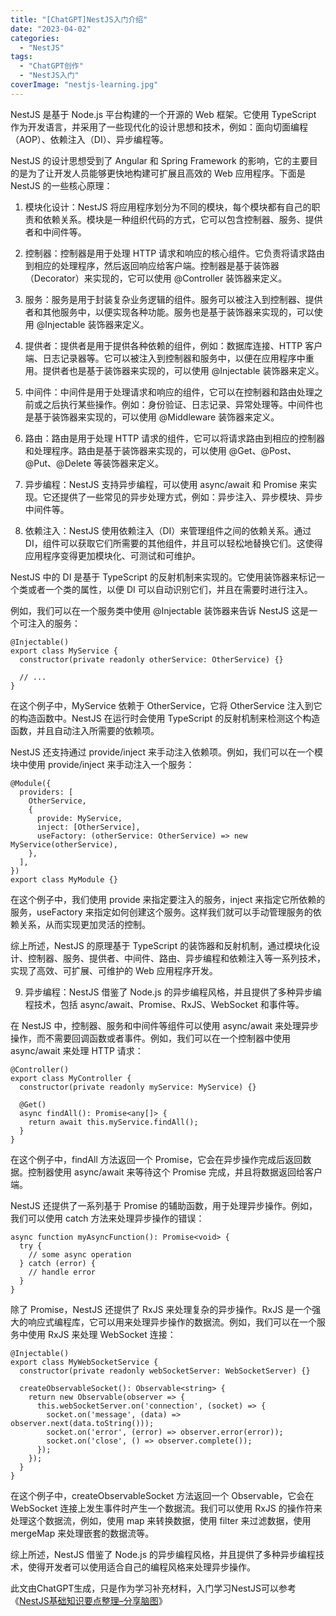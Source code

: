 ```yaml
---
title: "[ChatGPT]NestJS入门介绍"
date: "2023-04-02"
categories: 
  - "NestJS"
tags: 
  - "ChatGPT创作"
  - "NestJS入门"
coverImage: "nestjs-learning.jpg"
---
```


NestJS 是基于 Node.js 平台构建的一个开源的 Web 框架。它使用 TypeScript 作为开发语言，并采用了一些现代化的设计思想和技术，例如：面向切面编程（AOP）、依赖注入（DI）、异步编程等。

NestJS 的设计思想受到了 Angular 和 Spring Framework 的影响，它的主要目的是为了让开发人员能够更快地构建可扩展且高效的 Web 应用程序。下面是 NestJS 的一些核心原理：

1. 模块化设计：NestJS 将应用程序划分为不同的模块，每个模块都有自己的职责和依赖关系。模块是一种组织代码的方式，它可以包含控制器、服务、提供者和中间件等。

3. 控制器：控制器是用于处理 HTTP 请求和响应的核心组件。它负责将请求路由到相应的处理程序，然后返回响应给客户端。控制器是基于装饰器（Decorator）来实现的，它可以使用 @Controller 装饰器来定义。

5. 服务：服务是用于封装复杂业务逻辑的组件。服务可以被注入到控制器、提供者和其他服务中，以便实现各种功能。服务也是基于装饰器来实现的，可以使用 @Injectable 装饰器来定义。

7. 提供者：提供者是用于提供各种依赖的组件，例如：数据库连接、HTTP 客户端、日志记录器等。它可以被注入到控制器和服务中，以便在应用程序中重用。提供者也是基于装饰器来实现的，可以使用 @Injectable 装饰器来定义。

9. 中间件：中间件是用于处理请求和响应的组件，它可以在控制器和路由处理之前或之后执行某些操作。例如：身份验证、日志记录、异常处理等。中间件也是基于装饰器来实现的，可以使用 @Middleware 装饰器来定义。

11. 路由：路由是用于处理 HTTP 请求的组件，它可以将请求路由到相应的控制器和处理程序。路由是基于装饰器来实现的，可以使用 @Get、@Post、@Put、@Delete 等装饰器来定义。

13. 异步编程：NestJS 支持异步编程，可以使用 async/await 和 Promise 来实现。它还提供了一些常见的异步处理方式，例如：异步注入、异步模块、异步中间件等。

15. 依赖注入：NestJS 使用依赖注入（DI）来管理组件之间的依赖关系。通过 DI，组件可以获取它们所需要的其他组件，并且可以轻松地替换它们。这使得应用程序变得更加模块化、可测试和可维护。

NestJS 中的 DI 是基于 TypeScript 的反射机制来实现的。它使用装饰器来标记一个类或者一个类的属性，以便 DI 可以自动识别它们，并且在需要时进行注入。

例如，我们可以在一个服务类中使用 @Injectable 装饰器来告诉 NestJS 这是一个可注入的服务：

```
@Injectable()
export class MyService {
  constructor(private readonly otherService: OtherService) {}
  
  // ...
}
```

在这个例子中，MyService 依赖于 OtherService，它将 OtherService 注入到它的构造函数中。NestJS 在运行时会使用 TypeScript 的反射机制来检测这个构造函数，并且自动注入所需要的依赖项。

NestJS 还支持通过 provide/inject 来手动注入依赖项。例如，我们可以在一个模块中使用 provide/inject 来手动注入一个服务：

```
@Module({
  providers: [
    OtherService,
    {
      provide: MyService,
      inject: [OtherService],
      useFactory: (otherService: OtherService) => new MyService(otherService),
    },
  ],
})
export class MyModule {}
```

在这个例子中，我们使用 provide 来指定要注入的服务，inject 来指定它所依赖的服务，useFactory 来指定如何创建这个服务。这样我们就可以手动管理服务的依赖关系，从而实现更加灵活的控制。

综上所述，NestJS 的原理基于 TypeScript 的装饰器和反射机制，通过模块化设计、控制器、服务、提供者、中间件、路由、异步编程和依赖注入等一系列技术，实现了高效、可扩展、可维护的 Web 应用程序开发。

9. 异步编程：NestJS 借鉴了 Node.js 的异步编程风格，并且提供了多种异步编程技术，包括 async/await、Promise、RxJS、WebSocket 和事件等。

在 NestJS 中，控制器、服务和中间件等组件可以使用 async/await 来处理异步操作，而不需要回调函数或者事件。例如，我们可以在一个控制器中使用 async/await 来处理 HTTP 请求：

```
@Controller()
export class MyController {
  constructor(private readonly myService: MyService) {}

  @Get()
  async findAll(): Promise<any[]> {
    return await this.myService.findAll();
  }
}
```

在这个例子中，findAll 方法返回一个 Promise，它会在异步操作完成后返回数据。控制器使用 async/await 来等待这个 Promise 完成，并且将数据返回给客户端。

NestJS 还提供了一系列基于 Promise 的辅助函数，用于处理异步操作。例如，我们可以使用 catch 方法来处理异步操作的错误：

```
async function myAsyncFunction(): Promise<void> {
  try {
    // some async operation
  } catch (error) {
    // handle error
  }
}
```

除了 Promise，NestJS 还提供了 RxJS 来处理复杂的异步操作。RxJS 是一个强大的响应式编程库，它可以用来处理异步操作的数据流。例如，我们可以在一个服务中使用 RxJS 来处理 WebSocket 连接：

```
@Injectable()
export class MyWebSocketService {
  constructor(private readonly webSocketServer: WebSocketServer) {}

  createObservableSocket(): Observable<string> {
    return new Observable(observer => {
      this.webSocketServer.on('connection', (socket) => {
        socket.on('message', (data) => observer.next(data.toString()));
        socket.on('error', (error) => observer.error(error));
        socket.on('close', () => observer.complete());
      });
    });
  }
}
```

在这个例子中，createObservableSocket 方法返回一个 Observable，它会在 WebSocket 连接上发生事件时产生一个数据流。我们可以使用 RxJS 的操作符来处理这个数据流，例如，使用 map 来转换数据，使用 filter 来过滤数据，使用 mergeMap 来处理嵌套的数据流等。

综上所述，NestJS 借鉴了 Node.js 的异步编程风格，并且提供了多种异步编程技术，使得开发者可以使用适合自己的编程风格来处理异步操作。

此文由ChatGPT生成，只是作为学习补充材料，入门学习NestJS可以参考《[NestJS基础知识要点整理–分享脑图](https://www.helloyu.top/nestjs-learning-for-beginners-basic-knowledge.html)》
